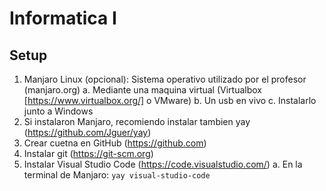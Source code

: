 # Informatica I

## Setup

1. Manjaro Linux (opcional): Sistema operativo utilizado por el profesor (manjaro.org)
    a. Mediante una maquina virtual (Virtualbox [https://www.virtualbox.org/] o VMware)
    b. Un usb en vivo
    c. Instalarlo junto a Windows
2. Si instalaron Manjaro, recomiendo instalar tambien yay (https://github.com/Jguer/yay)
3. Crear cuetna en GitHub (https://github.com)
4. Instalar git (https://git-scm.org)
5. Instalar Visual Studio Code (https://code.visualstudio.com/)
    a. En la terminal de Manjaro:
        `yay visual-studio-code`